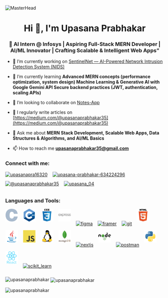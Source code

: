 <img src="https://i.pinimg.com/originals/76/00/5a/76005a74232a061e7567d2d7df04eadb.gif" alt="MasterHead" width="1100" style="height:300px; object-fit:cover;" />
<h1 align="center">Hi 👋, I'm Upasana Prabhakar</h1>
<h3 align="center">🚀 AI Intern @ Infosys | Aspiring Full-Stack MERN Developer | AI/ML Innovator | Crafting Scalable & Intelligent Web Apps”</h3>




- 🔭 I’m currently working on [SentinelNet — AI-Powered Network Intrusion Detection System (NIDS)](https://github.com/SpringBoardMentor193s/SentinelNet/tree/upasana)

- 🌱 I’m currently learning **Advanced MERN concepts (performance optimization, system design) Machine Learning & Generative AI with Google Gemini API Secure backend practices (JWT, authentication, scaling APIs)**

- 👯 I’m looking to collaborate on [Notes-App](https://github.com/upasanaprabhakar/Notes-App)

- 📝 I regularly write articles on [https://medium.com/@upasanaprabhakar35](https://medium.com/@upasanaprabhakar35)

- 💬 Ask me about **MERN Stack Development, Scalable Web Apps, Data Structures & Algorithms, and AI/ML Basics**

- 📫 How to reach me **upasanaprabhakar35@gmail.com**

<h3 align="left">Connect with me:</h3>
<p align="left">
<a href="https://twitter.com/upasanapra16320" target="blank"><img align="center" src="https://raw.githubusercontent.com/rahuldkjain/github-profile-readme-generator/master/src/images/icons/Social/twitter.svg" alt="upasanapra16320" height="30" width="40" style="margin-right:12px; margin-bottom:12px;" /></a>
<a href="https://linkedin.com/in/upasana-prabhakar-634224296" target="blank"><img align="center" src="https://raw.githubusercontent.com/rahuldkjain/github-profile-readme-generator/master/src/images/icons/Social/linked-in-alt.svg" alt="upasana-prabhakar-634224296" height="30" width="40" style="margin-right:12px; margin-bottom:12px;" /></a>
<a href="https://medium.com/@upasanaprabhakar35" target="blank"><img align="center" src="https://raw.githubusercontent.com/rahuldkjain/github-profile-readme-generator/master/src/images/icons/Social/medium.svg" alt="@upasanaprabhakar35" height="30" width="40" style="margin-right:12px; margin-bottom:12px;" /></a>
<a href="https://www.leetcode.com/upasana_04" target="blank"><img align="center" src="https://raw.githubusercontent.com/rahuldkjain/github-profile-readme-generator/master/src/images/icons/Social/leet-code.svg" alt="upasana_04" height="30" width="40" style="margin-right:12px; margin-bottom:12px;" /></a>
</p>

<h3 align="left">Languages and Tools:</h3>
<p align="left">
<a href="https://www.cprogramming.com/" target="_blank" rel="noreferrer"><img src="https://raw.githubusercontent.com/devicons/devicon/master/icons/c/c-original.svg" alt="c" width="40" height="40" style="margin-right:12px; margin-bottom:12px;" /></a>
<a href="https://www.w3schools.com/cpp/" target="_blank" rel="noreferrer"><img src="https://raw.githubusercontent.com/devicons/devicon/master/icons/cplusplus/cplusplus-original.svg" alt="cplusplus" width="40" height="40" style="margin-right:12px; margin-bottom:12px;" /></a>
<a href="https://www.w3schools.com/css/" target="_blank" rel="noreferrer"><img src="https://raw.githubusercontent.com/devicons/devicon/master/icons/css3/css3-original-wordmark.svg" alt="css3" width="40" height="40" style="margin-right:12px; margin-bottom:12px;" /></a>
<a href="https://expressjs.com" target="_blank" rel="noreferrer"><img src="https://raw.githubusercontent.com/devicons/devicon/master/icons/express/express-original-wordmark.svg" alt="express" width="40" height="40" style="margin-right:12px; margin-bottom:12px;" /></a>
<a href="https://www.figma.com/" target="_blank" rel="noreferrer"><img src="https://www.vectorlogo.zone/logos/figma/figma-icon.svg" alt="figma" width="40" height="40" style="margin-right:12px; margin-bottom:12px;" /></a>
<a href="https://www.framer.com/" target="_blank" rel="noreferrer"><img src="https://www.vectorlogo.zone/logos/framer/framer-icon.svg" alt="framer" width="40" height="40" style="margin-right:12px; margin-bottom:12px;" /></a>
<a href="https://git-scm.com/" target="_blank" rel="noreferrer"><img src="https://www.vectorlogo.zone/logos/git-scm/git-scm-icon.svg" alt="git" width="40" height="40" style="margin-right:12px; margin-bottom:12px;" /></a>
<a href="https://www.w3.org/html/" target="_blank" rel="noreferrer"><img src="https://raw.githubusercontent.com/devicons/devicon/master/icons/html5/html5-original-wordmark.svg" alt="html5" width="40" height="40" style="margin-right:12px; margin-bottom:12px;" /></a>
<a href="https://www.java.com" target="_blank" rel="noreferrer"><img src="https://raw.githubusercontent.com/devicons/devicon/master/icons/java/java-original.svg" alt="java" width="40" height="40" style="margin-right:12px; margin-bottom:12px;" /></a>
<a href="https://developer.mozilla.org/en-US/docs/Web/JavaScript" target="_blank" rel="noreferrer"><img src="https://raw.githubusercontent.com/devicons/devicon/master/icons/javascript/javascript-original.svg" alt="javascript" width="40" height="40" style="margin-right:12px; margin-bottom:12px;" /></a>
<a href="https://www.linux.org/" target="_blank" rel="noreferrer"><img src="https://raw.githubusercontent.com/devicons/devicon/master/icons/linux/linux-original.svg" alt="linux" width="40" height="40" style="margin-right:12px; margin-bottom:12px;" /></a>
<a href="https://www.mongodb.com/" target="_blank" rel="noreferrer"><img src="https://raw.githubusercontent.com/devicons/devicon/master/icons/mongodb/mongodb-original-wordmark.svg" alt="mongodb" width="40" height="40" style="margin-right:12px; margin-bottom:12px;" /></a>
<a href="https://nextjs.org/" target="_blank" rel="noreferrer"><img src="https://cdn.worldvectorlogo.com/logos/nextjs-2.svg" alt="nextjs" width="40" height="40" style="margin-right:12px; margin-bottom:12px;" /></a>
<a href="https://nodejs.org" target="_blank" rel="noreferrer"><img src="https://raw.githubusercontent.com/devicons/devicon/master/icons/nodejs/nodejs-original-wordmark.svg" alt="nodejs" width="40" height="40" style="margin-right:12px; margin-bottom:12px;" /></a>
<a href="https://postman.com" target="_blank" rel="noreferrer"><img src="https://www.vectorlogo.zone/logos/getpostman/getpostman-icon.svg" alt="postman" width="40" height="40" style="margin-right:12px; margin-bottom:12px;" /></a>
<a href="https://www.python.org" target="_blank" rel="noreferrer"><img src="https://raw.githubusercontent.com/devicons/devicon/master/icons/python/python-original.svg" alt="python" width="40" height="40" style="margin-right:12px; margin-bottom:12px;" /></a>
<a href="https://reactjs.org/" target="_blank" rel="noreferrer"><img src="https://raw.githubusercontent.com/devicons/devicon/master/icons/react/react-original-wordmark.svg" alt="react" width="40" height="40" style="margin-right:12px; margin-bottom:12px;" /></a>
<a href="https://scikit-learn.org/" target="_blank" rel="noreferrer"><img src="https://upload.wikimedia.org/wikipedia/commons/0/05/Scikit_learn_logo_small.svg" alt="scikit_learn" width="40" height="40" style="margin-right:12px; margin-bottom:12px;" /></a>
</p>

<p><img align="left" src="https://github-readme-stats.vercel.app/api/top-langs?username=upasanaprabhakar&show_icons=true&locale=en&layout=compact" alt="upasanaprabhakar" /></p>

<p>&nbsp;<img align="center" src="https://github-readme-stats.vercel.app/api?username=upasanaprabhakar&show_icons=true&locale=en" alt="upasanaprabhakar" /></p>

<p><img align="center" src="https://github-readme-streak-stats.herokuapp.com/?user=upasanaprabhakar&" alt="upasanaprabhakar" /></p>
